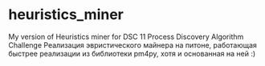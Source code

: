# heuristics_miner
My version of Heuristics miner for DSC 11 Process Discovery Algorithm Challenge
Реализация эвристического майнера на питоне, работающая быстрее реализации из библиотеки pm4py, хотя и основанная на ней :)
